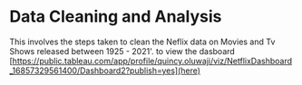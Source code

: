 # Data Cleaning and Analysis
This involves the steps taken to clean the Neflix data on Movies and Tv Shows released between 1925 - 2021'.
to view the dasboard [https://public.tableau.com/app/profile/quincy.oluwaji/viz/NetflixDashboard_16857329561400/Dashboard2?publish=yes](here)
